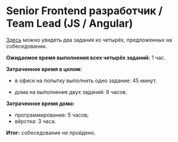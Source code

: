 # Senior Frontend разработчик / Team Lead (JS / Angular)

[Здесь](./src/app/pages/index/README.md) можно увидеть два задания из четырёх, предложенных на собеседовании.

**Ожидаемое время выполнения всех четырёх заданий:** 1 час.

**Затраченное время в целом:**
 
- в офисе на попытку выполнить одно задание: 45 минут.

- дома на выполнение двух заданий: 8 часов.

**Затраченное время дома:**

- программирование: 5 часов;
- вёрстка: 3 часа.

**Итог:** собеседование не пройдено.
